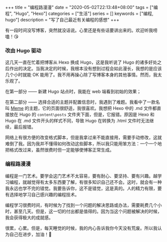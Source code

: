 +++
title = "编程路漫漫"
date = "2020-05-02T22:13:48+08:00"
tags = ["编程", "Hugo", "Hexo"]
categories = ["生活"]
series = []
keywords = ["编程, hugo"]
description = "写了自己最近有关编程的感想"
+++

有一段时间没写博客，突然就没话说。心里还是有些话要讲出来的。欢迎听我唠嗑！:kissing_heart:

### 改由 Hugo 驱动

这几天一直在忙着把博客从 Hexo 换成 Hugo，这是我听说了 Hugo 的诸多好处之后作出的决定。当我决定的时候，我根本没有想到过程会如此漫长，我想的是应该几个小时就能 OK 能用了。我不用再操心除了写博客本身的其他事情。然而，我太乐观了。

在第一部分 —— 新建 Hugo 站点时，我能在 web 端看到初始的效果；

在第二部分 —— 选择合适的主题并配置信息时，我遇到了难题。我看中了一款名叫 [Meme](https://github.com/reuixiy/hugo-theme-meme) 的主题，它的页面很舒适，我很喜欢。我想把 Hexo 中的 .md 文件都直接放在 Hugo 的 `content\posts` 文件夹下面，但是，它报错。原因是 Hexo 和 Hugo 在 .md 文件开头的样式不同，导致 Hugo 在转换为 .html 文件时无法继续，最后报错。

网络上有很方便的改变格式脚本，但是我拿过来不能直接用，需要手动修改，这就难倒了我。因为我并不懂得如何改动这些脚本，所以我只能用笨方法：一个一个地把格式改过来，虽然很费时但一定能够使博客正常生成。

### 编程路漫漫

编程是一门艺术。要学会这门艺术不太容易，要有耐心、要坚持、要有兴趣。越学习编程，就越觉得有太多东西要了解，有很多知识自己还不会。这时，就会有一种我永远也学不完的错觉。我要告诉你，这不是错觉，这是真的。人的精力有限，要有选择地学习自己感兴趣的编程技术。

编程学习很费时间，有时候为了找到一个问题的解决思路或办法，需要耗费几个小时，甚至几天。但是，这一切的付出都是值得的。因为当这个问题被解决的时候，我会获得极大的成就感。

很累，心累。但是，每天睡觉的时候，我的内心告诉我你今天没有荒废。所以我认为自己在进步，加油！💪